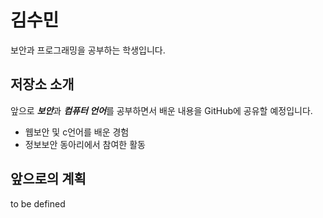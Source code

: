 # 김수민
보안과 프로그래밍을 공부하는 학생입니다.

 ## 저장소 소개

 앞으로 ***보안***과 ***컴퓨터 언어***를 공부하면서 배운 내용을  GitHub에 공유할 예정입니다.

 * 웹보안 및  c언어를 배운 경험
 * 정보보안 동아리에서 참여한 활동


## 앞으로의 계획

to be defined